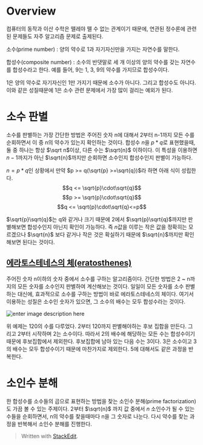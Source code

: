 # Overview

컴퓨터의 동작과 이산 수학은 뗄레야 뗄 수 없는 관계이기 때문에, 연관된 정수론에 관련된 문제들도 자주 알고리즘 문제로 출제된다.


소수(prime number)
: 양의 약수로 1과 자기자신만을 가지는 자연수를 말한다. 

합성수(composite number)
: 소수의 반댓말로 세 개 이상의 양의 약수를 갖는 자연수를 합성수라고 한다. 예를 들어, 9는 1, 3, 9의 약수를 가지므로 합성수이다. 

1은 양의 약수로 자기자신인 1만 가지기 때문에 소수가 아니다. 그리고 합성수도 아니다. 이와 같은 성질때문에 1은 소수 관련 문제에서 가장 많이 걸리는 예외가 된다. 

# 소수 판별

소수를 판별하는 가장 간단한 방법은 주어진 숫자 n에 대해서 2부터 n-1까지 모든 수를 순회하면서 이 중 n의 약수가 있는지 확인하는 것이다. 
합성수 $n$을 $p*q$로 표현했을때, 둘 중 하나는 항상 $\sqrt n$이상, 다른 수는 $\sqrt{n}$ 이하이다. 이 특성을 이용하면 $n-1$까지가 아닌 $\sqrt{n}$까지만 순회하면 소수인지 합성수인지 판별이 가능하다. 

$n = p*q$인 상황에서 만약 $p >= q(\sqrt{p} >=\sqrt{q})$라 하면 아래 식이 성립한다.
$$q <= \sqrt{p}\cdot\sqrt{q}$$$$p >= \sqrt{p}\cdot\sqrt{q}$$
$$q <= \sqrt{p}\cdot\sqrt{q}<=p$$

$\sqrt{p}\sqrt{q}$는 q와 같거나 크기 때문에 2에서 $\sqrt{p}\sqrt{q}$까지만 판별해보면 합성수인지 아닌지  확인이 가능하다.  즉 $n$값을 이루는 작은 값을 정확히는 모르겠으나 $\sqrt{n}$ 보다 같거나 작은 것은 확실하기 때문에  $\sqrt{n}$까지만 확인해보면 된다는 것이다. 

## [에라토스테네스의 체(eratosthenes)](https://ko.wikipedia.org/wiki/%EC%97%90%EB%9D%BC%ED%86%A0%EC%8A%A4%ED%85%8C%EB%84%A4%EC%8A%A4%EC%9D%98_%EC%B2%B4)

주어진 숫자 n이하의 숫자 중에서 소수를 구하는 알고리즘이다. 간단한 방법은 2 ~ n까지의 모든 숫자를 소수인지 판별하여 계산해보는 것이다. 일일이 모든 숫자를 소수 판별하는 대신에, 효과적으로 소수를 구하는 방법이 바로 에라토스테네스의 체이다. 여기서 이용하는 성질은 소수인 숫자가 있으면, 그 소수의 배수는 모두 합성수라는 것이다. 

![enter image description here](https://upload.wikimedia.org/wikipedia/commons/b/b9/Sieve_of_Eratosthenes_animation.gif)

위 예제는 120의 수를 다루었다. 2부터 120까지 판별해야하는 후보 집합을 만든다. 그리고 2부터 시작하며 2는 소수이다. 따라서 2의 배수에 해당하는 모든 수는 합성수이기 때문에 후보집합에서 제외한다. 후보집합에 남아 있는 다음 수는 3이다. 3은 소수이고 3의 배수는 모두 합성수이기 때문에 마찬가지로 제외한다. 5에 대해서도 같은 과정을 반복한다. 

# 소인수 분해

한 합성수를 소수들의 곱으로 표현하는 방법을 찾는 소인수 분해(prime factorization)도 가끔 볼 수 있는 주제이다. $2$부터  $\sqrt{n}$ 까지 값 중에서 $n$ 소인수가 될 수 있는 수들을 순회하면서, n의 약수를 찾을때마다 n을 그 숫자로 나눈다. 다시 약수를 찾는 과정을 반복해서 소인수 분해를 진행한다.

 


> Written with [StackEdit](https://stackedit.io/).
<!--stackedit_data:
eyJoaXN0b3J5IjpbLTc0MTU5NDgzOSwxNjA0NzIwODA4LDE5MD
k1MzM5NDYsLTIwMzkxNjA5OTAsLTE1MDE4NTQ1MTIsLTE2OTE3
ODQ0OTksMTA5NzM2NTAzNSwxMTMzNTYyMzUsLTEwNjg5NDc3Mj
MsLTE3MjE0MDYwMDYsMTA1NTQ0NTQ3MiwtOTg5MDIzMDA1LC0x
NzY4MTMxODg1LDIwMjAxMzg2MzEsMTMwOTIyNzA2OSwxOTAzMD
M2OTk0LC0zMDMzNTcyODQsNzkwOTM5MzM0LC01NTI2MzA0NDks
LTU1MjUzNjYzMF19
-->